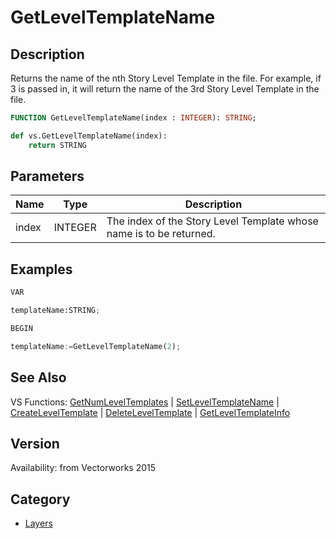 # GetLevelTemplateName

## Description
Returns the name of the nth Story Level Template in the file. For example, if 3 is passed in, it will return the name of the 3rd Story Level Template in the file.

```pascal
FUNCTION GetLevelTemplateName(index : INTEGER): STRING;
```

```python
def vs.GetLevelTemplateName(index):
    return STRING
```

## Parameters
|Name|Type|Description|
|---|---|---|
|index|INTEGER|The index of the Story Level Template whose name is to be returned.|

## Examples
```python
VAR

templateName:STRING;

BEGIN

templateName:=GetLevelTemplateName(2);
```

## See Also
VS Functions:
[GetNumLevelTemplates](GetNumLevelTemplates.md) 
| [SetLevelTemplateName](SetLevelTemplateName.md) 
| [CreateLevelTemplate](CreateLevelTemplate.md) 
| [DeleteLevelTemplate](DeleteLevelTemplate.md) 
| [GetLevelTemplateInfo](GetLevelTemplateInfo.md)

## Version
Availability: from Vectorworks 2015

## Category
* [Layers](../Categories/Layers.md)
